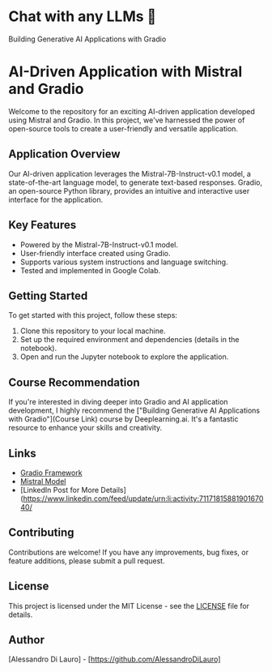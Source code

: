 # Chat with any LLMs 🤘
 Building Generative AI Applications with Gradio
# AI-Driven Application with Mistral and Gradio

Welcome to the repository for an exciting AI-driven application developed using Mistral and Gradio. In this project, we've harnessed the power of open-source tools to create a user-friendly and versatile application.

## Application Overview

Our AI-driven application leverages the Mistral-7B-Instruct-v0.1 model, a state-of-the-art language model, to generate text-based responses. Gradio, an open-source Python library, provides an intuitive and interactive user interface for the application.

## Key Features

- Powered by the Mistral-7B-Instruct-v0.1 model.
- User-friendly interface created using Gradio.
- Supports various system instructions and language switching.
- Tested and implemented in Google Colab.

## Getting Started

To get started with this project, follow these steps:

1. Clone this repository to your local machine.
2. Set up the required environment and dependencies (details in the notebook).
3. Open and run the Jupyter notebook to explore the application.

## Course Recommendation

If you're interested in diving deeper into Gradio and AI application development, I highly recommend the ["Building Generative AI Applications with Gradio"](Course Link) course by Deeplearning.ai. It's a fantastic resource to enhance your skills and creativity.

## Links

- [Gradio Framework](https://www.gradio.app/)
- [Mistral Model]( https://lnkd.in/dDhxPSpP)
- [LinkedIn Post for More Details](https://www.linkedin.com/feed/update/urn:li:activity:7117181588190167040/

## Contributing

Contributions are welcome! If you have any improvements, bug fixes, or feature additions, please submit a pull request.

## License

This project is licensed under the MIT License - see the [LICENSE](LICENSE) file for details.

## Author

[Alessandro Di Lauro] - [https://github.com/AlessandroDiLauro]
